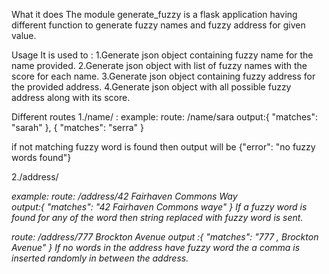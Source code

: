 What it does
The module generate_fuzzy is a flask application having different function to generate fuzzy names and fuzzy address for given value.

Usage
It is used to :
1.Generate json object containing fuzzy name for the name provided.
2.Generate json object with list of fuzzy names with the score for each name.
3.Generate json object containing fuzzy address for the provided address.
4.Generate json object with all possible fuzzy address along with its score.

Different routes
1./name/<name> : 
example:
route: /name/sara 
output:{ "matches": "sarah" },
       { "matches": "serra" }

if not matching fuzzy word is found then output will be {"error": "no fuzzy words found"}


2./address/<address>
example:
route: /address/42 Fairhaven Commons Way  
output:{ "matches": "42 Fairhaven Commons waye" }
If a fuzzy word is found for any of the word then string replaced with fuzzy word is sent.

route: /address/777 Brockton Avenue
output :{ "matches": "777 , Brockton Avenue" }
If no words in the address have fuzzy word the a comma is inserted randomly in between the address.

